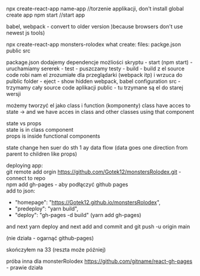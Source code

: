 npx create-react-app name-app //torzenie applikacji, don't install global create app
npm start //start app   

babel, webpack - convert to older version )because browsers don't use newest js tools)

npx create-react-app monsters-rolodex what create:
files:
    packge.json
    public
    src

package.json
    dodajemy dependencje
    możliości skryptu
    - start (npm start) - uruchamiamy sererek
    - test  - puszczamy testy
    - build - build z el  source code robi nam el zrozumiałe dla przeglądarki (webpack itp) i wrzuca do pulblic folder
    - eject - show hidden webpack, babel configuration
src - trzymamy cały source code aplikacji
public - tu trzymane są el do starej wersji

możemy tworzyć el jako class i function (komponenty)
class have acces to state -> and we have acces in class and other classes using that component

state vs props  
state is in class component  
props is inside functional components

state change hen suer do sth 
1 ay data flow (data goes one direction from parent to children like props)

deploying app:  
git remote add orgin https://github.com/Gotek12/monstersRolodex.git - connect to repo  
npm add gh-pages - aby podłączyć github pages  
add to json:  
- "homepage": "https://Gotek12.github.io/monstersRolodex",
- "predeploy": "yarn build",
- "deploy": "gh-pages -d build" (yarn add gh-pages)

and next yarn deploy and next add and commit and git push -u origin main  

(nie działa - ogarnąć github-pages)

skończyłem na 33 (reszta może później)   

próba inna dla monsterRolodex
https://github.com/gitname/react-gh-pages - prawie działa